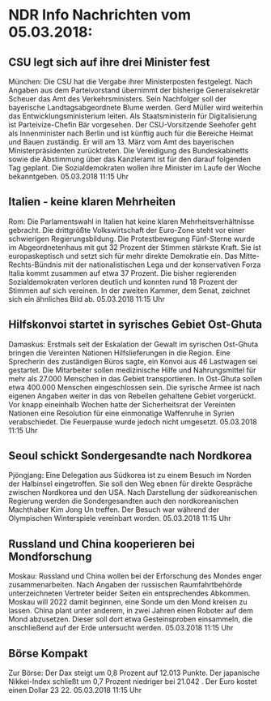 # NDR Info Nachrichten vom 05.03.2018:


## CSU legt sich auf ihre drei Minister fest
München: Die CSU hat die Vergabe ihrer Ministerposten festgelegt. Nach Angaben aus dem Parteivorstand übernimmt der bisherige Generalsekretär Scheuer das Amt des Verkehrsministers. Sein Nachfolger soll der bayerische Landtagsabgeordnete Blume werden. Gerd Müller wird weiterhin das Entwicklungsministerium leiten. Als Staatsministerin für Digitalisierung ist Parteivize-Chefin Bär vorgesehen. Der CSU-Vorsitzende Seehofer geht als Innenminister nach Berlin und ist künftig auch für die Bereiche Heimat und Bauen zuständig. Er will am 13. März vom Amt des bayerischen Ministerpräsidenten zurücktreten. Die Vereidigung des Bundeskabinetts sowie die Abstimmung über das Kanzleramt ist für den darauf folgenden Tag geplant. Die Sozialdemokraten wollen ihre Minister im Laufe der Woche bekanntgeben. 05.03.2018 11:15 Uhr 

## Italien - keine klaren Mehrheiten
Rom:	Die Parlamentswahl in Italien hat keine klaren Mehrheitsverhältnisse gebracht. Die drittgrößte Volkswirtschaft der Euro-Zone steht vor einer schwierigen Regierungsbildung. Die  Protestbewegung Fünf-Sterne wurde im Abgeordnetenhaus mit gut 32 Prozent der Stimmen stärkste Kraft. Sie ist europaskeptisch und setzt sich für mehr direkte Demokratie ein. Das Mitte-Rechts-Bündnis mit der nationalistischen Lega und der konservativen Forza Italia kommt zusammen auf etwa 37 Prozent. Die bisher regierenden Sozialdemokraten verloren deutlich und konnten rund 18 Prozent der Stimmen auf sich vereinen. In der zweiten Kammer, dem Senat, zeichnet sich ein ähnliches Bild ab. 05.03.2018 11:15 Uhr 

## Hilfskonvoi startet in syrisches Gebiet Ost-Ghuta
Damaskus: Erstmals seit der Eskalation der Gewalt im syrischen Ost-Ghuta bringen die Vereinten Nationen Hilfslieferungen in die Region. Eine Sprecherin des zuständigen Büros sagte, ein Konvoi aus 46 Lastwagen sei gestartet. Die Mitarbeiter sollen medizinische Hilfe und Nahrungsmittel für mehr als 27.000 Menschen in das Gebiet transportieren. In Ost-Ghuta sollen etwa 400.000 Menschen eingeschlossen sein. Die syrische Armee ist nach eigenen Angaben weiter in das von Rebellen gehaltene Gebiet vorgerückt. Vor knapp eineinhalb Wochen hatte der Sicherheitsrat der Vereinten Nationen eine Resolution für eine einmonatige Waffenruhe in Syrien verabschiedet. Die Feuerpause wurde jedoch nicht umgesetzt. 05.03.2018 11:15 Uhr 

## Seoul schickt Sondergesandte nach Nordkorea
Pjöngjang:	Eine Delegation aus Südkorea ist zu einem Besuch im Norden der Halbinsel eingetroffen. Sie soll den Weg ebnen für direkte Gespräche zwischen Nordkorea und den USA. Nach Darstellung der südkoreanischen Regierung werden die Sondergesandten auch den nordkoreanischen Machthaber Kim Jong Un treffen. Der Besuch war während der Olympischen Winterspiele vereinbart worden. 05.03.2018 11:15 Uhr 

## Russland und China kooperieren bei Mondforschung
Moskau:	Russland und China wollen bei der Erforschung des Mondes enger zusammenarbeiten. Nach Angaben der russischen Raumfahrtbehörde unterzeichneten Vertreter beider Seiten ein entsprechendes Abkommen. Moskau will 2022 damit beginnen, eine Sonde um den Mond kreisen zu lassen. China plant unter anderem, in zwei Jahren einen Roboter auf dem Mond abzusetzen. Dieser soll dort etwa Gesteinsproben einsammeln, die anschließend auf der Erde untersucht werden. 05.03.2018 11:15 Uhr 

## Börse Kompakt
Zur Börse: Der Dax steigt um  0,8  Prozent auf  12.013  Punkte. Der japanische Nikkei-Index schließt um  0,7  Prozent niedriger bei  21.042 . Der Euro kostet einen Dollar  23 22. 05.03.2018 11:15 Uhr 
